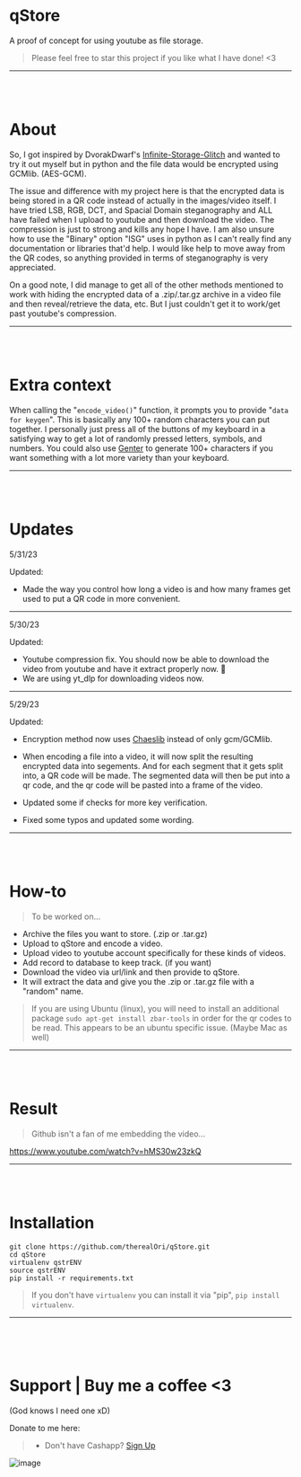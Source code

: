 # qStore
A proof of concept for using youtube as file storage.
> Please feel free to star this project if you like what I have done! <3
__ __

<br>
<br>

# About
So, I got inspired by DvorakDwarf's [Infinite-Storage-Glitch](https://github.com/DvorakDwarf/Infinite-Storage-Glitch) and wanted to try it out myself but in python and the file data would be encrypted using GCMlib. (AES-GCM).

The issue and difference with my project here is that the encrypted data is being stored in a QR code instead of actually in the images/video itself. I have tried LSB, RGB, DCT, and Spacial Domain steganography and ALL have failed when I upload to youtube and then download the video. The compression is just to strong and kills any hope I have. I am also unsure how to use the "Binary" option "ISG" uses in python as I can't really find any documentation or libraries that'd help. I would like help to move away from the QR codes, so anything provided in terms of steganography is very appreciated.

On a good note, I did manage to get all of the other methods mentioned to work with hiding the encrypted data of a .zip/.tar.gz archive in a video file and then reveal/retrieve the data, etc. But I just couldn't get it to work/get past youtube's compression.
__ __

<br>
<br>

# Extra context
When calling the "`encode_video()`" function, it prompts you to provide "`data for keygen`". This is basically any 100+ random characters you can put together. I personally just press all of the buttons of my keyboard in a satisfying way to get a lot of randomly pressed letters, symbols, and numbers. You could also use [Genter](https://github.com/therealOri/Genter) to generate 100+ characters if you want something with a lot more variety than your keyboard.
__ __

<br>
<br>

# Updates
5/31/23

Updated:

- Made the way you control how long a video is and how many frames get used to put a QR code in more convenient.
__ __


5/30/23

Updated:

- Youtube compression fix. You should now be able to download the video from youtube and have it extract properly now. 🤞
- We are using yt_dlp for downloading videos now.
__ __

5/29/23

Updated:

- Encryption method now uses [Chaeslib](https://github.com/therealOri/Chaeslib) instead of only gcm/GCMlib.

- When encoding a file into a video, it will now split the resulting encrypted data into segements. And for each segment that it gets split into, a QR code will be made. The segmented data will then be put into a qr code, and the qr code will be pasted into a frame of the video.

- Updated some if checks for more key verification.

- Fixed some typos and updated some wording.
__ __


<br>
<br>

# How-to
> To be worked on...
- Archive the files you want to store. (.zip or .tar.gz)
- Upload to qStore and encode a video.
- Upload video to youtube account specifically for these kinds of videos.
- Add record to database to keep track. (if you want)
- Download the video via url/link and then provide to qStore.
- It will extract the data and give you the .zip or .tar.gz file with a "random" name.

> If you are using Ubuntu (linux), you will need to install an additional package `sudo apt-get install zbar-tools` in order for the qr codes to be read. This appears to be an ubuntu specific issue. (Maybe Mac as well)
__ __

<br>
<br>

# Result
> Github isn't a fan of me embedding the video...

https://www.youtube.com/watch?v=hMS30w23zkQ
__ __

<br>
<br>

# Installation
```
git clone https://github.com/therealOri/qStore.git
cd qStore
virtualenv qstrENV
source qstrENV
pip install -r requirements.txt
```
> If you don't have `virtualenv` you can install it via "pip", `pip install virtualenv`.
__ __

<br>
<br>
<br>

# Support  |  Buy me a coffee <3
(God knows I need one xD)

Donate to me here:
> - Don't have Cashapp? [Sign Up](https://cash.app/app/TKWGCRT)

![image](https://user-images.githubusercontent.com/45724082/158000721-33c00c3e-68bb-4ee3-a2ae-aefa549cfb33.png)
